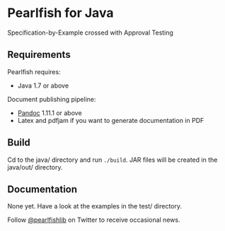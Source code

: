 Pearlfish for Java
==================

Specification-by-Example crossed with Approval Testing


Requirements
------------

Pearlfish requires:

 * Java 1.7 or above

Document publishing pipeline:
 * [Pandoc](http://johnmacfarlane.net/pandoc/index.html) 1.11.1 or above
 * Latex and pdfjam if you want to generate documentation in PDF


Build
-----

Cd to the java/ directory and run `./build`.  JAR files will be created in the java/out/ directory.

Documentation
-------------

None yet.  Have a look at the examples in the test/ directory.


Follow [@pearlfishlib](https://twitter.com/pearlfishlib) on Twitter to receive occasional news.
